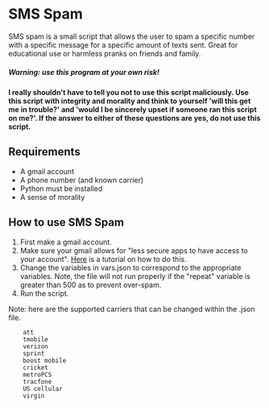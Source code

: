 # SMS Spam
SMS spam is a small script that allows the user to spam a 
specific number with a specific message for a specific amount of
texts sent. Great for educational use or harmless pranks on
friends and family.

##### **Warning: use this program at your own risk!**
**I really shouldn't have to tell you not to use this script 
maliciously. Use this script with integrity and morality 
and think to yourself  'will this get me in trouble?' 
and 'would I be sincerely upset if someone ran this 
script on me?'. If the answer to either of these questions 
are yes, do not use this script.**

## Requirements
- A gmail account
- A phone number (and known carrier)
- Python must be installed
- A sense of morality

## How to use SMS Spam
1) First make a gmail account.
2) Make sure your gmail allows for "less secure apps
to have access to your account".
[Here](https://hotter.io/docs/email-accounts/secure-app-gmail/)
 is a tutorial on how to do this.
3) Change the variables in vars.json to correspond to the
appropriate variables. Note, the file will not run properly
if the "repeat" variable is greater than 500 as to prevent 
over-spam.
4) Run the script.

Note: here are the supported carriers that can be changed
within the .json file.
```buildoutcfg
    att
    tmobile
    verizon
    sprint
    boost mobile
    cricket
    metroPCS
    tracfone
    US cellular
    virgin
```
